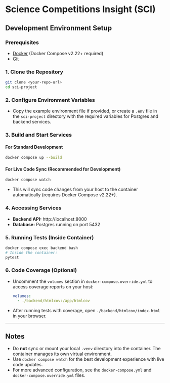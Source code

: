 # Science Competitions Insight (SCI)

## Development Environment Setup

### Prerequisites
- [Docker](https://docs.docker.com/get-docker/) (Docker Compose v2.22+ required)
- [Git](https://git-scm.com/)

### 1. Clone the Repository
```sh
git clone <your-repo-url>
cd sci-project
```

### 2. Configure Environment Variables
- Copy the example environment file if provided, or create a `.env` file in the `sci-project` directory with the required variables for Postgres and backend services.

### 3. Build and Start Services
#### For Standard Development
```sh
docker compose up --build
```

#### For Live Code Sync (Recommended for Development)
```sh
docker compose watch
```
- This will sync code changes from your host to the container automatically (requires Docker Compose v2.22+).

### 4. Accessing Services
- **Backend API:** http://localhost:8000
- **Database:** Postgres running on port 5432

### 5. Running Tests (Inside Container)
```sh
docker compose exec backend bash
# Inside the container:
pytest
```

### 6. Code Coverage (Optional)
- Uncomment the `volumes` section in `docker-compose.override.yml` to access coverage reports on your host:
  ```yaml
  volumes:
    - ./backend/htmlcov:/app/htmlcov
  ```
- After running tests with coverage, open `./backend/htmlcov/index.html` in your browser.

---

## Notes
- Do **not** sync or mount your local `.venv` directory into the container. The container manages its own virtual environment.
- Use `docker compose watch` for the best development experience with live code updates.
- For more advanced configuration, see the `docker-compose.yml` and `docker-compose.override.yml` files.
